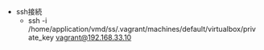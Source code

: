 - ssh接続
	- ssh -i /home/application/vmd/ss/.vagrant/machines/default/virtualbox/private_key vagrant@192.168.33.10